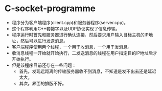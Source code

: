 # C-socket-programme
+ 程序分为客户端程序(client.cpp)和服务器程序(server.cpp)。
+ 这个程序利用C++套接字以及UDP协议实现了信息传输。
+ 程序运行时首先和服务器进行确认连接，然后要求用户输入目标主机的IP地址，然后可以进行发送消息。
+ 客户端程序使用两个线程，一个用于收消息，一个用于发消息。
+ 收消息线程一开始就开始执行，二发送消息的线程在用户指定目的IP地址后才开始执行。
+ 但是该程序目前还存在一些问题：
  + 首先，发现远距离的传输服务器收不到消息，不知道是发不出去还是延迟太大。
  + 其次，界面的排版不好。 
